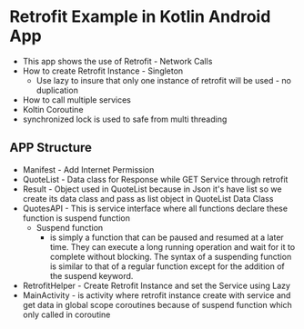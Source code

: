 # Retrofit Example in Kotlin Android App
- This app shows the use of Retrofit - Network Calls
- How to create Retrofit Instance - Singleton
  - Use lazy to insure that only one instance of retrofit will be used - no duplication
- How to call multiple services
- Koltin Coroutine
- synchronized lock is used to safe from multi threading

## APP Structure
- Manifest - Add Internet Permission
- QuoteList - Data class for Response while GET Service through retrofit
- Result - Object used in QuoteList because in Json it's have list so we create its data class and pass as list object in QuoteList Data Class
- QuotesAPI - This is service interface where all functions declare these function is suspend function
  - Suspend function
      - is simply a function that can be paused and resumed at a later time. They can execute a long running operation and wait for it to complete without blocking. The syntax of a suspending function is similar to that of a regular function except for the addition of the suspend keyword.
- RetrofitHelper - Create Retrofit Instance and set the Service using Lazy
- MainActivity - is activity where retrofit instance create with service and get data in global scope coroutines because of suspend function which only called in coroutine
